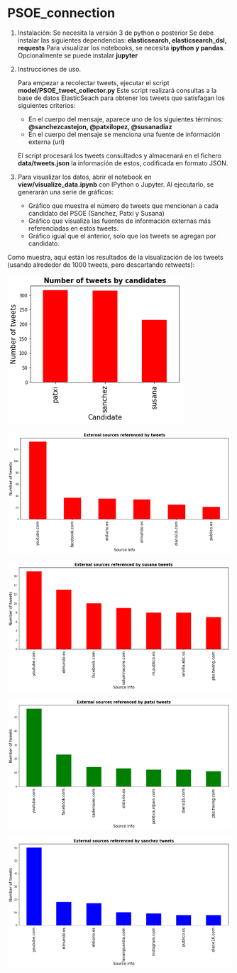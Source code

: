 # PSOE_connection
1. Instalación:
Se necesita la versión 3 de python o posterior
Se debe instalar las siguientes dependencias: **elasticsearch, elasticsearch_dsl, requests**
Para visualizar los notebooks, se necesita **ipython y pandas**. Opcionalmente se puede instalar **jupyter** 
    

2. Instrucciones de uso.

    Para empezar a recolectar tweets, ejecutar el script **model/PSOE_tweet_collector.py**
    Este script realizará consultas a la base de datos ElasticSeach para obtener los tweets que satisfagan los siguientes
    criterios:
    - En el cuerpo del mensaje, aparece uno de los siguientes términos: **@sanchezcastejon, @patxilopez, @susanadiaz**
    - En el cuerpo del mensaje se menciona una fuente de información externa (url)

    El script procesará los tweets consultados y almacenará en el fichero **data/tweets.json** la información de estos, codificada en formato
    JSON.


3. Para visualizar los datos, abrir el notebook en **view/visualize_data.ipynb** con IPython o Jupyter.
  Al ejecutarlo, se generarán una serie de gráficos:
    - Gráfico que muestra el número de tweets que mencionan a cada candidato del PSOE (Sanchez, Patxi y Susana)
    - Gráfico que visualiza las fuentes de información externas más referenciadas en estos tweets.
    - Gráfico igual que el anterior, solo que los tweets se agregan por candidato.




Como muestra,  aqui están los resultados de la visualización de los tweets (usando alrededor de 1000 tweets, pero descartando retweets):


![Alt text](/images/grafico1.png?raw=true "Optional Title")


![Alt text](/images/grafico2.png?raw=true "Optional Title")


![Alt text](/images/grafico3.png?raw=true "Optional Title")


![Alt text](/images/grafico4.png?raw=true "Optional Title")



![Alt text](/images/grafico5.png?raw=true "Optional Title")
